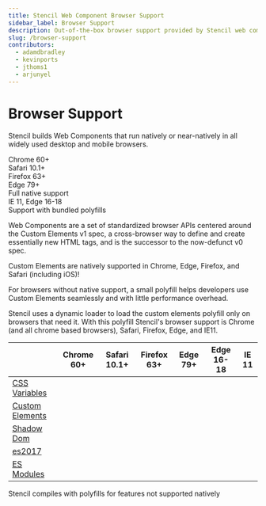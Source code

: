 ```yaml
---
title: Stencil Web Component Browser Support
sidebar_label: Browser Support
description: Out-of-the-box browser support provided by Stencil web components.
slug: /browser-support
contributors:
  - adamdbradley
  - kevinports
  - jthoms1
  - arjunyel
---
```


# Browser Support

Stencil builds Web Components that run natively or near-natively in all widely used desktop and mobile browsers.

<div class="bs-chart">
  <div class="bs-chart__group">
    <div class="bs-chart__cards">
      <div class="bs-chart__card">
        <ion-icon name="checkmark"></ion-icon>
        Chrome 60+
      </div>
      <div class="bs-chart__card">
        <ion-icon name="checkmark"></ion-icon>
        Safari 10.1+
      </div>
      <div class="bs-chart__card">
        <ion-icon name="checkmark"></ion-icon>
        Firefox 63+
      </div>
      <div class="bs-chart__card">
        <ion-icon name="checkmark"></ion-icon>
        Edge 79+
      </div>
    </div>
    <div class="bs-chart__group-label">
      Full native support
    </div>
  </div>
  <div class="bs-chart__group">
    <div class="bs-chart__cards">
      <div class="bs-chart__card">
        <ion-icon name="checkmark"></ion-icon>
        IE 11, Edge 16-18
      </div>
    </div>
    <div class="bs-chart__group-label">
      Support with bundled polyfills
    </div>
  </div>
</div>

Web Components are a set of standardized browser APIs centered around the Custom Elements v1 spec, a cross-browser way to define and create essentially new HTML tags, and is the successor to the now-defunct v0 spec.

Custom Elements are natively supported in Chrome, Edge, Firefox, and Safari (including iOS)!

For browsers without native support, a small polyfill helps developers use Custom Elements seamlessly and with little performance overhead.

Stencil uses a dynamic loader to load the custom elements polyfill only on browsers that need it. With this polyfill Stencil's browser support is Chrome (and all chrome based browsers), Safari, Firefox, Edge, and IE11.

|                                                                | Chrome 60+                             | Safari 10.1+                           | Firefox 63+                            | Edge 79+                               | Edge 16-18                             | IE 11                               |
| -------------------------------------------------------------- | :------------------------------------: | :------------------------------------: | :------------------------------------: | :------------------------------------: | :------------------------------------: | :---------------------------------: |
| [CSS Variables](https://caniuse.com/#feat=css-variables)       | <ion-icon name="checkmark"></ion-icon> | <ion-icon name="checkmark"></ion-icon> | <ion-icon name="checkmark"></ion-icon> | <ion-icon name="checkmark"></ion-icon> | <ion-icon name="checkmark"></ion-icon> | <ion-icon name="circle"></ion-icon> |
| [Custom Elements](https://caniuse.com/#feat=custom-elementsv1) | <ion-icon name="checkmark"></ion-icon> | <ion-icon name="checkmark"></ion-icon> | <ion-icon name="checkmark"></ion-icon> | <ion-icon name="checkmark"></ion-icon> | <ion-icon name="circle"></ion-icon>    | <ion-icon name="circle"></ion-icon> |
| [Shadow Dom](https://caniuse.com/#feat=shadowdomv1)            | <ion-icon name="checkmark"></ion-icon> | <ion-icon name="checkmark"></ion-icon> | <ion-icon name="checkmark"></ion-icon> | <ion-icon name="checkmark"></ion-icon> | <ion-icon name="circle"></ion-icon>    | <ion-icon name="circle"></ion-icon> |
| [es2017](https://caniuse.com/#feat=async-functions)            | <ion-icon name="checkmark"></ion-icon> | <ion-icon name="checkmark"></ion-icon> | <ion-icon name="checkmark"></ion-icon> | <ion-icon name="checkmark"></ion-icon> | <ion-icon name="checkmark"></ion-icon> | <ion-icon name="circle"></ion-icon> |
| [ES Modules](https://caniuse.com/#feat=es6-module)             | <ion-icon name="checkmark"></ion-icon> | <ion-icon name="checkmark"></ion-icon> | <ion-icon name="checkmark"></ion-icon> | <ion-icon name="checkmark"></ion-icon> | <ion-icon name="checkmark"></ion-icon> | <ion-icon name="circle"></ion-icon> |

<div class="align-right">
  <ion-icon name="circle"></ion-icon> <span class="caption">Stencil compiles with polyfills for features not supported natively</span>
</div>
